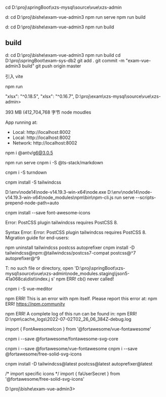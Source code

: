 
cd D:\proj\springBoot\xzs-mysql\source\vue\xzs-admin

d:
cd D:\proj\bishe\exam-vue-admin3
npm run serve
npm run build

d:
cd D:\proj\bishe\exam-vue-admin3
npm run build


## build

d:
cd D:\proj\bishe\exam-vue-admin3
npm run build
cd D:\proj\springBoot\exam-sys-db2
git add .
git commit -m "exam-vue-admin3 build"
git push origin master

引入 vite

npm run 

 "xlsx": "^0.18.5",
    "xlsx": "^0.16.7",
D:\proj\exam\xzs-mysql\source\vue\xzs-admin>

393 MB (412,704,768 字节
node moudles

  App running at:
  - Local:   http://localhost:8002
  - Local:   http://localhost:8002
  - Network: http://localhost:8002
  
  npm i @antv/g6@3.0.5

npm run serve
 cnpm i -S @ts-stack/markdown

  cnpm i -S  turndown

cnpm install -S tailwindcss

D:\env\node14\node-v14.19.3-win-x64\node.exe D:\env\node14\node-v14.19.3-win-x64\node_modules\npm\bin\npm-cli.js run serve --scripts-prepend-node-path=auto

cnpm  install --save font-awesome-icons

Error: PostCSS plugin tailwindcss requires PostCSS 8.

Syntax Error: Error: PostCSS plugin tailwindcss requires PostCSS 8.
Migration guide for end-users:

npm uninstall tailwindcss postcss autoprefixer
cnpm install -D tailwindcss@npm:@tailwindcss/postcss7-compat postcss@^7 autoprefixer@^9

T: no such file or directory, open 'D:\proj\springBoot\xzs-mysql\source\vue\xzs-admin\node_modules\.staging\json5-41a068ca\dist\index.j
s'
npm ERR! cb() never called!

cnpm i -S vue-meditor


npm ERR! This is an error with npm itself. Please report this error at:
npm ERR!     <https://npm.community>

npm ERR! A complete log of this run can be found in:
npm ERR!     D:\npm\cache\_logs\2022-07-02T02_26_06_384Z-debug.log


import { FontAwesomeIcon } from '@fortawesome/vue-fontawesome'

cnpm i --save @fortawesome/fontawesome-svg-core

cnpm i --save @fortawesome/vue-fontawesome
cnpm i --save  @fortawesome/free-solid-svg-icons

cnpm install -D tailwindcss@latest postcss@latest autoprefixer@latest


/* import specific icons */
import { faUserSecret } from '@fortawesome/free-solid-svg-icons'

D:\proj\bishe\exam-vue-admin3>